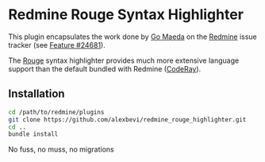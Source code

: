 # Redmine Rouge Syntax Highlighter

This plugin encapsulates the work done by [Go Maeda](https://twitter.com/g_maeda) on the [Redmine](http://www.redmine.org) issue tracker (see [Feature #24681](http://www.redmine.org/issues/24681)).

The [Rouge](https://github.com/jneen/rouge) syntax highlighter provides much more extensive language support than the default bundled with Redmine ([CodeRay](https://github.com/rubychan/coderay)).

## Installation

```bash
cd /path/to/redmine/plugins
git clone https://github.com/alexbevi/redmine_rouge_highlighter.git
cd ..
bundle install
```
No fuss, no muss, no migrations
